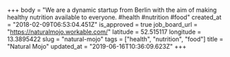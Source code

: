 +++
body = "We are a dynamic startup from Berlin with the aim of making healthy nutrition available to everyone. #health #nutrition #food"
created_at = "2018-02-09T06:53:04.451Z"
is_approved = true
job_board_url = "https://naturalmojo.workable.com/"
latitude = 52.515117
longitude = 13.3895422
slug = "natural-mojo"
tags = ["health", "nutrition", "food"]
title = "Natural Mojo"
updated_at = "2019-06-16T10:36:09.623Z"
+++
